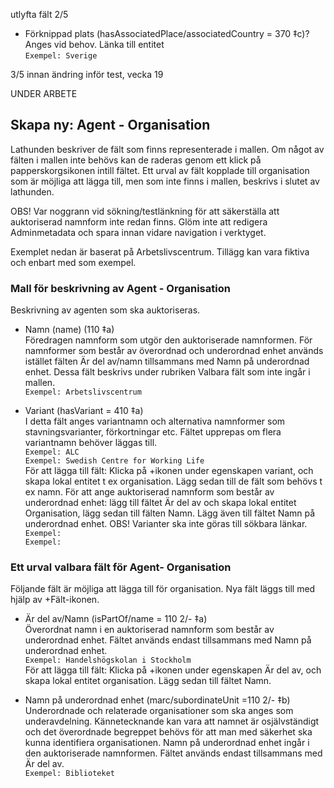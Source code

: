    
 utlyfta fält 2/5

* Förknippad plats (hasAssociatedPlace/associatedCountry = 370 ‡c)?
  <br/>Anges vid behov. Länka till entitet
  <br/>```Exempel: Sverige```
  


3/5 innan ändring inför test, vecka 19

UNDER ARBETE

## Skapa ny: Agent - Organisation

Lathunden beskriver de fält som finns representerade i mallen. Om något av fälten i mallen inte behövs kan de raderas genom ett klick på papperskorgsikonen intill fältet. Ett urval av fält kopplade till organisation som är möjliga att lägga till, men som inte finns i mallen, beskrivs i slutet av lathunden.

OBS! Var noggrann vid sökning/testlänkning för att säkerställa att auktoriserad namnform inte redan finns. Glöm inte att redigera Adminmetadata och spara innan vidare navigation i verktyget.

Exemplet nedan är baserat på Arbetslivscentrum. Tillägg kan vara fiktiva och enbart med som exempel.

### Mall för beskrivning av Agent - Organisation

Beskrivning av agenten som ska auktoriseras.

* Namn (name) (110 ‡a)
  <br/>Föredragen namnform som utgör den auktoriserade namnformen. För namnformer som består av överordnad och underordnad enhet används istället fälten Är del av/namn tillsammans med Namn på underordnad enhet. Dessa fält beskrivs under rubriken Valbara fält som inte ingår i mallen.
  <br/>```Exempel: Arbetslivscentrum```
  
* Variant (hasVariant = 410 ‡a)
  <br/>I detta fält anges variantnamn och alternativa namnformer som stavningsvarianter, förkortningar etc. Fältet upprepas om flera variantnamn behöver läggas till.
  <br/>```Exempel: ALC```
  <br/>```Exempel: Swedish Centre for Working Life```
  <br/>För att lägga till fält: Klicka på +ikonen under egenskapen variant, och skapa lokal entitet t ex organisation. Lägg sedan till de fält som behövs t ex namn. För att ange auktoriserad namnform som består av underordnad enhet: lägg till fältet Är del av och skapa lokal entitet Organisation, lägg sedan till fälten Namn. Lägg även till fältet Namn på underordnad enhet. OBS! Varianter ska inte göras till sökbara länkar.
  <br/>```Exempel: ```
  <br/>```Exempel: ```
    
  
### Ett urval valbara fält för Agent- Organisation
Följande fält är möjliga att lägga till för organisation. Nya fält läggs till med hjälp av +Fält-ikonen.

* Är del av/Namn (isPartOf/name = 110 2/- ‡a)
  <br/>Överordnat namn i en auktoriserad namnform som består av underordnad enhet. Fältet används endast tillsammans med Namn på underordnad enhet.
  <br/>```Exempel: Handelshögskolan i Stockholm```
  <br/>För att lägga till fält: Klicka på +ikonen under egenskapen Är del av, och skapa lokal entitet organisation. Lägg sedan till fältet Namn.
  
* Namn på underordnad enhet (marc/subordinateUnit =110 2/- ‡b)
  <br/>Underordnade och relaterade organisationer som ska anges som underavdelning. Kännetecknande kan vara att namnet är osjälvständigt och det överordnade begreppet behövs för att man med säkerhet ska kunna identifiera organisationen. Namn på underordnad enhet ingår i den auktoriserade namnformen. Fältet används endast tillsammans med Är del av.
  <br/>```Exempel: Biblioteket```
